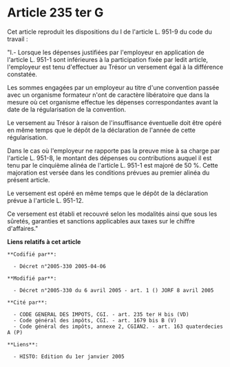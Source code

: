 # Article 235 ter G

Cet article reproduit les dispositions du I de l'article L. 951-9 du code du travail :

"I.- Lorsque les dépenses justifiées par l'employeur en application de l'article L. 951-1 sont inférieures à la participation
fixée par ledit article, l'employeur est tenu d'effectuer au Trésor un versement égal à la différence constatée.

Les sommes engagées par un employeur au titre d'une convention passée avec un organisme formateur n'ont de caractère
libératoire que dans la mesure où cet organisme effectue les dépenses correspondantes avant la date de la régularisation de
la convention.

Le versement au Trésor à raison de l'insuffisance éventuelle doit être opéré en même temps que le dépôt de la déclaration de
l'année de cette régularisation.

Dans le cas où l'employeur ne rapporte pas la preuve mise à sa charge par l'article L. 951-8, le montant des dépenses ou
contributions auquel il est tenu par le cinquième alinéa de l'article L. 951-1 est majoré de 50 %. Cette majoration est
versée dans les conditions prévues au premier alinéa du présent article.

Le versement est opéré en même temps que le dépôt de la déclaration prévue à l'article L. 951-12.

Ce versement est établi et recouvré selon les modalités ainsi que sous les sûretés, garanties et sanctions applicables aux
taxes sur le chiffre d'affaires."

**Liens relatifs à cet article**

	**Codifié par**:

	  - Décret n°2005-330 2005-04-06

	**Modifié par**:

	  - Décret n°2005-330 du 6 avril 2005 - art. 1 () JORF 8 avril 2005

	**Cité par**:

	  - CODE GENERAL DES IMPOTS, CGI. - art. 235 ter H bis (VD)
	  - Code général des impôts, CGI. - art. 1679 bis B (V)
	  - Code général des impôts, annexe 2, CGIAN2. - art. 163 quaterdecies A (P)

	**Liens**:

	  - HISTO: Edition du 1er janvier 2005
